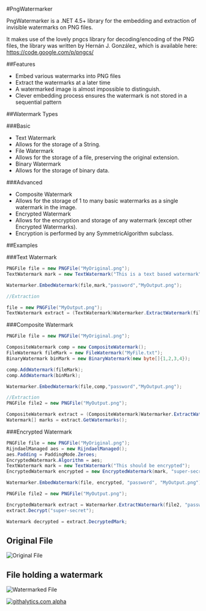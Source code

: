#PngWatermarker 

PngWatermarker is a .NET 4.5+ library for the embedding and extraction of invisible watermarks on PNG files.

It makes use of the lovely pngcs library for decoding/encoding of the PNG files, the library was written by Hernán J. González, which is available here: https://code.google.com/p/pngcs/

##Features

  - Embed various watermarks into PNG files
  - Extract the watermarks at a later time
  - A watermarked image is almost impossible to distinguish.
  - Clever embedding process ensures the watermark is not stored in a sequential pattern

##Watermark Types

###Basic
* Text Watermark
 * Allows for the storage of a String.
* File Watermark
 * Allows for the storage of a file, preserving the original extension.
* Binary Watermark
 * Allows for the storage of binary data. 

###Advanced
* Composite Watermark
 * Allows for the storage of 1 to many basic watermarks as a single watermark in the image.
* Encrypted Watermark
 * Allows for the encryption and storage of any watermark (except other Encrypted Watermarks).
 * Encryption is performed by any SymmetricAlgorithm subclass.

##Examples

###Text Watermark

```C#
PNGFile file = new PNGFile("MyOriginal.png");
TextWatermark mark = new TextWatermark("This is a text based watermark");

Watermarker.EmbedWatermark(file,mark,"password","MyOutput.png");

//Extraction

file = new PNGFile("MyOutput.png");
TextWatermark extract = (TextWatermark)Watermarker.ExtractWatermark(file,"password");

```

###Composite Watermark

```C#
PNGFile file = new PNGFile("MyOriginal.png");

CompositeWatermark comp = new CompositeWatermark();
FileWatermark fileMark = new FileWatermark("MyFile.txt");
BinaryWatermark binMark = new BinaryWatermark(new byte[]{1,2,3,4});

comp.AddWatermark(fileMark);
comp.AddWatermark(binMark);

Watermarker.EmbedWatermark(file,comp,"password","MyOutput.png");

//Extraction
PNGFile file2 = new PNGFile("MyOutput.png");

CompositeWatermark extract = (CompositeWatermark)Watermarker.ExtractWatermark(file2,"password");
Watermark[] marks = extract.GetWatermarks();

```

###Encrypted Watermark
```C#
PNGFile file = new PNGFile("MyOriginal.png");
RijndaelManaged aes = new RijndaelManaged();
aes.Padding = PaddingMode.Zeroes;
EncryptedWatermark.Algorithm = aes;
TextWatermark mark = new TextWatermark("This should be encrypted");
EncryptedWatermark encrypted = new EncryptedWatermark(mark, "super-secret");

Watermarker.EmbedWatermark(file, encrypted, "password", "MyOutput.png");

PNGFile file2 = new PNGFile("MyOutput.png");

EncryptedWatermark extract = Watermarker.ExtractWatermark(file2, "password");
extract.Decrypt("super-secret");

Watermark decrypted = extract.DecryptedMark;
```

## Original File
![Original File](https://tslater2006.github.io/PngWatermarker/images/Flower_Original.png)

## File holding a watermark
![Watermarked File](https://tslater2006.github.io/PngWatermarker/images/TextMark.png)


[![githalytics.com alpha](https://cruel-carlota.pagodabox.com/588832789e96c4c386c38c99c9cd8bb1 "githalytics.com")](http://githalytics.com/tslater2006/PngWatermarker)
